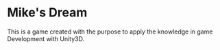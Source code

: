 # Mike's Dream

This is a game created with the purpose to apply the knowledge in game Development with Unity3D.
